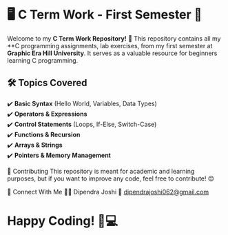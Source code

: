# 🖥️ C Term Work - First Semester 🚀

Welcome to my **C Term Work Repository!** 🎉 This repository contains all my **C programming assignments, lab exercises, from my first semester at **Graphic Era Hill University**. It serves as a valuable resource for beginners learning C programming.  

## 🛠️ Topics Covered  

✔️ **Basic Syntax** (Hello World, Variables, Data Types)  
✔️ **Operators & Expressions**  
✔️ **Control Statements** (Loops, If-Else, Switch-Case)  
✔️ **Functions & Recursion**  
✔️ **Arrays & Strings**  
✔️ **Pointers & Memory Management**  

🤝 Contributing
This repository is meant for academic and learning purposes, but if you want to improve any code, feel free to contribute! 😊

🔗 Connect With Me
👨‍💻 Dipendra Joshi
📧 dipendrajoshi062@gmail.com

# Happy Coding! 🚀💻
